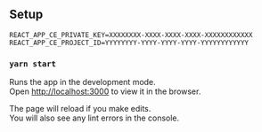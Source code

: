
## Setup


```
REACT_APP_CE_PRIVATE_KEY=XXXXXXXX-XXXX-XXXX-XXXX-XXXXXXXXXXXX
REACT_APP_CE_PROJECT_ID=YYYYYYYY-YYYY-YYYY-YYYY-YYYYYYYYYYYY
```

### `yarn start`

Runs the app in the development mode.\
Open [http://localhost:3000](http://localhost:3000) to view it in the browser.

The page will reload if you make edits.\
You will also see any lint errors in the console.
